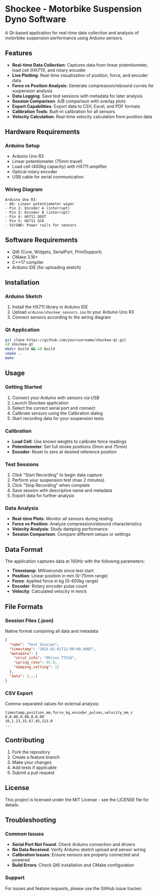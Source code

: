 # Shockee - Motorbike Suspension Dyno Software

A Qt-based application for real-time data collection and analysis of motorbike suspension performance using Arduino sensors.

## Features

- **Real-time Data Collection**: Captures data from linear potentiometer, load cell (HX711), and rotary encoder
- **Live Plotting**: Real-time visualization of position, force, and encoder data
- **Force vs Position Analysis**: Generate compression/rebound curves for suspension analysis
- **Data Logging**: Save test sessions with metadata for later analysis
- **Session Comparison**: A/B comparison with overlay plots
- **Export Capabilities**: Export data to CSV, Excel, and PDF formats
- **Calibration Tools**: Built-in calibration for all sensors
- **Velocity Calculation**: Real-time velocity calculation from position data

## Hardware Requirements

### Arduino Setup
- Arduino Uno R3
- Linear potentiometer (75mm travel)
- Load cell (400kg capacity) with HX711 amplifier
- Optical rotary encoder
- USB cable for serial communication

### Wiring Diagram
```
Arduino Uno R3:
- A0: Linear potentiometer wiper
- Pin 2: Encoder A (interrupt)
- Pin 3: Encoder B (interrupt)
- Pin 4: HX711 DOUT
- Pin 5: HX711 SCK
- 5V/GND: Power rails for sensors
```

## Software Requirements

- Qt6 (Core, Widgets, SerialPort, PrintSupport)
- CMake 3.16+
- C++17 compiler
- Arduino IDE (for uploading sketch)

## Installation

### Arduino Sketch
1. Install the HX711 library in Arduino IDE
2. Upload `arduino/shockee_sensors.ino` to your Arduino Uno R3
3. Connect sensors according to the wiring diagram

### Qt Application
```bash
git clone https://github.com/yourusername/shockee-qt.git
cd shockee-qt
mkdir build && cd build
cmake ..
make
```

## Usage

### Getting Started
1. Connect your Arduino with sensors via USB
2. Launch Shockee application
3. Select the correct serial port and connect
4. Calibrate sensors using the Calibration dialog
5. Start recording data for your suspension tests

### Calibration
- **Load Cell**: Use known weights to calibrate force readings
- **Potentiometer**: Set full stroke positions (0mm and 75mm)
- **Encoder**: Reset to zero at desired reference position

### Test Sessions
1. Click "Start Recording" to begin data capture
2. Perform your suspension test (max 2 minutes)
3. Click "Stop Recording" when complete
4. Save session with descriptive name and metadata
5. Export data for further analysis

### Data Analysis
- **Real-time Plots**: Monitor all sensors during testing
- **Force vs Position**: Analyze compression/rebound characteristics
- **Velocity Analysis**: Study damping performance
- **Session Comparison**: Compare different setups or settings

## Data Format

The application captures data at 100Hz with the following parameters:
- **Timestamp**: Milliseconds since test start
- **Position**: Linear position in mm (0-75mm range)
- **Force**: Applied force in kg (0-400kg range)
- **Encoder**: Rotary encoder pulse count
- **Velocity**: Calculated velocity in mm/s

## File Formats

### Session Files (.json)
Native format containing all data and metadata
```json
{
  "name": "Test Session",
  "timestamp": "2024-01-01T12:00:00.000Z",
  "metadata": {
    "strut_info": "Ohlins TTX36",
    "spring_rate": 95.0,
    "damping_setting": 12
  },
  "data": [...]
}
```

### CSV Export
Comma-separated values for external analysis:
```
timestamp,position_mm,force_kg,encoder_pulses,velocity_mm_s
0,0.00,0.00,0,0.00
10,1.23,15.67,45,123.0
...
```

## Contributing

1. Fork the repository
2. Create a feature branch
3. Make your changes
4. Add tests if applicable
5. Submit a pull request

## License

This project is licensed under the MIT License - see the LICENSE file for details.

## Troubleshooting

### Common Issues
- **Serial Port Not Found**: Check Arduino connection and drivers
- **No Data Received**: Verify Arduino sketch upload and sensor wiring
- **Calibration Issues**: Ensure sensors are properly connected and powered
- **Build Errors**: Check Qt6 installation and CMake configuration

### Support
For issues and feature requests, please use the GitHub issue tracker.